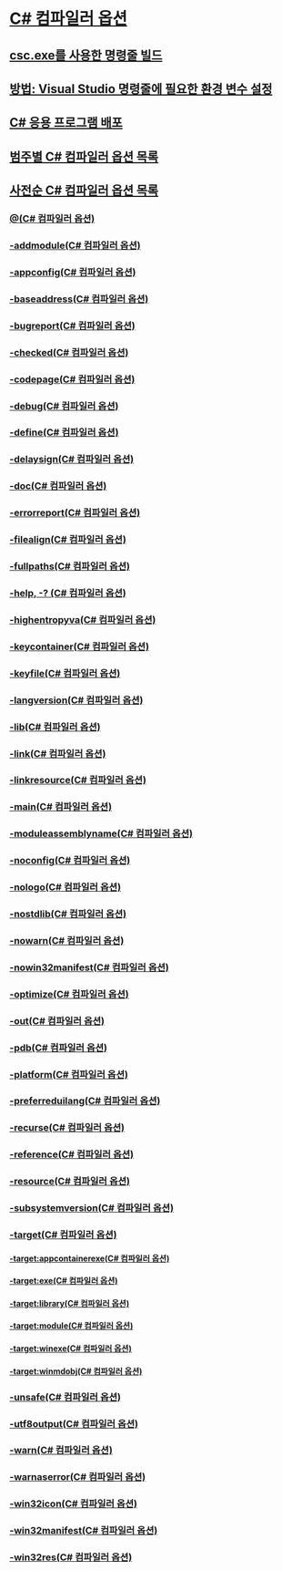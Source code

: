 # [C# 컴파일러 옵션](index.md)
## [csc.exe를 사용한 명령줄 빌드](command-line-building-with-csc-exe.md)
## [방법: Visual Studio 명령줄에 필요한 환경 변수 설정](how-to-set-environment-variables-for-the-visual-studio-command-line.md)
## [C# 응용 프로그램 배포](app-deployment.md)
## [범주별 C# 컴파일러 옵션 목록](listed-by-category.md)
## [사전순 C# 컴파일러 옵션 목록](listed-alphabetically.md)
### [@(C# 컴파일러 옵션)](response-file-compiler-option.md)
### [-addmodule(C# 컴파일러 옵션)](addmodule-compiler-option.md)
### [-appconfig(C# 컴파일러 옵션)](appconfig-compiler-option.md)
### [-baseaddress(C# 컴파일러 옵션)](baseaddress-compiler-option.md)
### [-bugreport(C# 컴파일러 옵션)](bugreport-compiler-option.md)
### [-checked(C# 컴파일러 옵션)](checked-compiler-option.md)
### [-codepage(C# 컴파일러 옵션)](codepage-compiler-option.md)
### [-debug(C# 컴파일러 옵션)](debug-compiler-option.md)
### [-define(C# 컴파일러 옵션)](define-compiler-option.md)
### [-delaysign(C# 컴파일러 옵션)](delaysign-compiler-option.md)
### [-doc(C# 컴파일러 옵션)](doc-compiler-option.md)
### [-errorreport(C# 컴파일러 옵션)](errorreport-compiler-option.md)
### [-filealign(C# 컴파일러 옵션)](filealign-compiler-option.md)
### [-fullpaths(C# 컴파일러 옵션)](fullpaths-compiler-option.md)
### [-help, -? (C# 컴파일러 옵션)](help-compiler-option.md)
### [-highentropyva(C# 컴파일러 옵션)](highentropyva-compiler-option.md)
### [-keycontainer(C# 컴파일러 옵션)](keycontainer-compiler-option.md)
### [-keyfile(C# 컴파일러 옵션)](keyfile-compiler-option.md)
### [-langversion(C# 컴파일러 옵션)](langversion-compiler-option.md)
### [-lib(C# 컴파일러 옵션)](lib-compiler-option.md)
### [-link(C# 컴파일러 옵션)](link-compiler-option.md)
### [-linkresource(C# 컴파일러 옵션)](linkresource-compiler-option.md)
### [-main(C# 컴파일러 옵션)](main-compiler-option.md)
### [-moduleassemblyname(C# 컴파일러 옵션)](moduleassemblyname-compiler-option.md)
### [-noconfig(C# 컴파일러 옵션)](noconfig-compiler-option.md)
### [-nologo(C# 컴파일러 옵션)](nologo-compiler-option.md)
### [-nostdlib(C# 컴파일러 옵션)](nostdlib-compiler-option.md)
### [-nowarn(C# 컴파일러 옵션)](nowarn-compiler-option.md)
### [-nowin32manifest(C# 컴파일러 옵션)](nowin32manifest-compiler-option.md)
### [-optimize(C# 컴파일러 옵션)](optimize-compiler-option.md)
### [-out(C# 컴파일러 옵션)](out-compiler-option.md)
### [-pdb(C# 컴파일러 옵션)](pdb-compiler-option.md)
### [-platform(C# 컴파일러 옵션)](platform-compiler-option.md)
### [-preferreduilang(C# 컴파일러 옵션)](preferreduilang-compiler-option.md)
### [-recurse(C# 컴파일러 옵션)](recurse-compiler-option.md)
### [-reference(C# 컴파일러 옵션)](reference-compiler-option.md)
### [-resource(C# 컴파일러 옵션)](resource-compiler-option.md)
### [-subsystemversion(C# 컴파일러 옵션)](subsystemversion-compiler-option.md)
### [-target(C# 컴파일러 옵션)](target-compiler-option.md)
#### [-target:appcontainerexe(C# 컴파일러 옵션)](target-appcontainerexe-compiler-option.md)
#### [-target:exe(C# 컴파일러 옵션)](target-exe-compiler-option.md)
#### [-target:library(C# 컴파일러 옵션)](target-library-compiler-option.md)
#### [-target:module(C# 컴파일러 옵션)](target-module-compiler-option.md)
#### [-target:winexe(C# 컴파일러 옵션)](target-winexe-compiler-option.md)
#### [-target:winmdobj(C# 컴파일러 옵션)](target-winmdobj-compiler-option.md)
### [-unsafe(C# 컴파일러 옵션)](unsafe-compiler-option.md)
### [-utf8output(C# 컴파일러 옵션)](utf8output-compiler-option.md)
### [-warn(C# 컴파일러 옵션)](warn-compiler-option.md)
### [-warnaserror(C# 컴파일러 옵션)](warnaserror-compiler-option.md)
### [-win32icon(C# 컴파일러 옵션)](win32icon-compiler-option.md)
### [-win32manifest(C# 컴파일러 옵션)](win32manifest-compiler-option.md)
### [-win32res(C# 컴파일러 옵션)](win32res-compiler-option.md)
